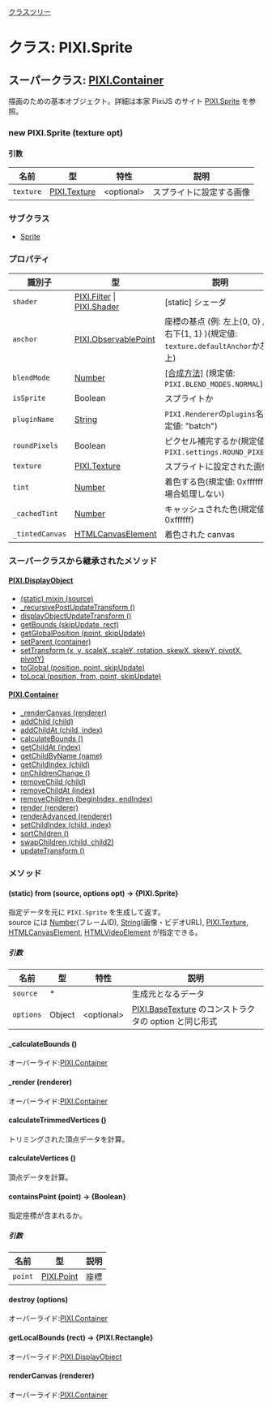 [クラスツリー](index.md)

# クラス: PIXI.Sprite

## スーパークラス: [PIXI.Container](PIXI.Container.md)

描画のための基本オブジェクト。詳細は本家 PixiJS のサイト [PIXI.Sprite](http://pixijs.download/release/docs/PIXI.Sprite.html) を参照。

### new PIXI.Sprite (texture opt)
#### 引数

| 名前 | 型 | 特性 | 説明 |
| --- | --- | --- | --- |
| `texture` | [PIXI.Texture](PIXI.Texture.md) | &lt;optional&gt; | スプライトに設定する画像 |

### サブクラス

* [Sprite](Sprite.md) 


### プロパティ

| 識別子 | 型 | 説明 |
| --- | --- | --- |
| `shader` | [PIXI.Filter](PIXI.Filter.md) \| [PIXI.Shader](PIXI.Shader.md) | [static] シェーダ |
| `anchor` | [PIXI.ObservablePoint](http://pixijs.download/release/docs/PIXI.ObservablePoint.html) | 座標の基点 (例: 左上{0, 0} / 右下{1, 1} )(規定値: `texture.defaultAnchor`か左上) |
| `blendMode` | [Number](Number.md) | [\[合成方法\]](Sprite.md#合成方法) (規定値: `PIXI.BLEND_MODES.NORMAL`) |
| `isSprite` | Boolean | スプライトか |
| `pluginName` | [String](String.md) | `PIXI.Renderer`の`plugins`名(規定値: "batch") |
| `roundPixels` | Boolean | ピクセル補完するか(規定値: `PIXI.settings.ROUND_PIXELS`) |
| `texture` | [PIXI.Texture](PIXI.Texture.md) | スプライトに設定された画像 |
| `tint` | [Number](Number.md) | 着色する色(規定値: 0xffffff の場合処理しない) |
| `_cachedTint` | [Number](Number.md) | キャッシュされた色(規定値: 0xffffff) |
| `_tintedCanvas` | [HTMLCanvasElement](https://developer.mozilla.org/ja/docs/Web/API/HTMLCanvasElement) | 着色された canvas |



### スーパークラスから継承されたメソッド

#### [PIXI.DisplayObject](PIXI.DisplayObject.md)

* [(static) mixin (source)](PIXI.DisplayObject.md#static-mixin-source)
* [\_recursivePostUpdateTransform ()](PIXI.DisplayObject.md#_recursivepostupdatetransform-)
* [displayObjectUpdateTransform ()](PIXI.DisplayObject.md#displayobjectupdatetransform-)
* [getBounds (skipUpdate, rect)](PIXI.DisplayObject.md#getbounds-skipupdate-rect--pixirectangle)
* [getGlobalPosition (point, skipUpdate)](PIXI.DisplayObject.md#getglobalposition-point-skipupdate--pixipoint)
* [setParent (container)](PIXI.DisplayObject.md#setparent-container--pixicontainer)
* [setTransform (x, y, scaleX, scaleY, rotation, skewX, skewY, pivotX, pivotY)](PIXI.DisplayObject.md#settransform-x-y-scalex-scaley-rotation-skewx-skewy-pivotx-pivoty--pixidisplayobject)
* [toGlobal (position, point, skipUpdate)](PIXI.DisplayObject.md#toglobal-position-point-skipupdate--pixipoint)
* [toLocal (position, from, point, skipUpdate)](PIXI.DisplayObject.md#tolocal-position-from-point-skipupdate--pixipoint)


#### [PIXI.Container](PIXI.Container.md)

* [\_renderCanvas (renderer)](PIXI.Container.md#_rendercanvas-renderer)
* [addChild (child) ](PIXI.Container.md#addchild-child--pixidisplayobject)
* [addChildAt (child, index)](PIXI.Container.md#addchildat-child-index--pixidisplayobject)
* [calculateBounds ()](PIXI.Container.md#calculatebounds-)
* [getChildAt (index)](PIXI.Container.md#getchildat-index--pixidisplayobject)
* [getChildByName (name)](PIXI.Container.md#getchildbyname-name--pixidisplayobject)
* [getChildIndex (child)](PIXI.Container.md#getchildindex-child--pixidisplayobject)
* [onChildrenChange ()](PIXI.Container.md#onchildrenchange-)
* [removeChild (child)](PIXI.Container.md#removechild-child--pixidisplayobject)
* [removeChildAt (index)](PIXI.Container.md#removechildat-index--pixidisplayobject)
* [removeChildren (beginIndex, endIndex)](PIXI.Container.md#removechildren-beginindex-endindex--arraypixidisplayobject)
* [render (renderer)](PIXI.Container.md#render-renderer)
* [renderAdvanced (renderer)](PIXI.Container.md#renderadvanced-renderer)
* [setChildIndex (child, index)](PIXI.Container.md#setchildindex-child-index)
* [sortChildren ()](PIXI.Container.md#sortchildren-)
* [swapChildren (child, child2)](PIXI.Container.md#swapchildren-child-child2)
* [updateTransform ()](PIXI.Container.md#updatetransform-)


### メソッド

#### (static) from (source, options opt) → {PIXI.Sprite}
指定データを元に `PIXI.Sprite` を生成して返す。<br />
source には [Number](Number.md)(フレームID), [String](String.md)(画像・ビデオURL), [PIXI.Texture](PIXI.Texture.md), [HTMLCanvasElement](https://developer.mozilla.org/ja/docs/Web/API/HTMLCanvasElement), [HTMLVideoElement](https://developer.mozilla.org/ja/docs/Web/API/HTMLVideoElement) が指定できる。

##### 引数

| 名前 | 型 | 特性 | 説明 |
| --- | --- | --- | --- |
| `source` | * | | 生成元となるデータ |
| `options` | Object | &lt;optional&gt; | [PIXI.BaseTexture](http://pixijs.download/release/docs/PIXI.BaseTexture.html) のコンストラクタの option と同じ形式 |


#### _calculateBounds ()
オーバーライド:[PIXI.Container](PIXI.Container.md#_calculatebounds-)
 
 
#### _render (renderer)
オーバーライド:[PIXI.Container](PIXI.Container.md#_render-renderer)
 
 
#### calculateTrimmedVertices ()
トリミングされた頂点データを計算。


#### calculateVertices ()
頂点データを計算。


#### containsPoint (point) → {Boolean}
指定座標が含まれるか。

##### 引数

| 名前 | 型 | 説明 |
| --- | --- | --- |
| `point` | [PIXI.Point](http://pixijs.download/release/docs/PIXI.Point.html) | 座標 |


#### destroy (options)
オーバーライド:[PIXI.Container](PIXI.Container.md#destroy-options)


#### getLocalBounds (rect) → {PIXI.Rectangle}
オーバーライド:[PIXI.DisplayObject](PIXI.DisplayObject.md#getlocalbounds-rect--pixirectangle)


#### renderCanvas (renderer)
オーバーライド:[PIXI.Container](PIXI.Container.md#rendercanvas-renderer)

